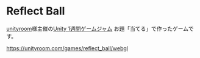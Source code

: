 # Reflect Ball

[unityroom](https://unityroom.com/)様主催の[Unity 1週間ゲームジャム](https://unityroom.com/unity1weeks) お題「当てる」で作ったゲームです。

https://unityroom.com/games/reflect_ball/webgl
